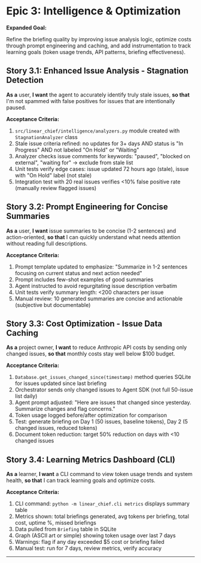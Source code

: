 # Epic 3: Intelligence & Optimization

**Expanded Goal:**

Refine the briefing quality by improving issue analysis logic, optimize costs through prompt engineering and caching, and add instrumentation to track learning goals (token usage trends, API patterns, briefing effectiveness).

## Story 3.1: Enhanced Issue Analysis - Stagnation Detection

**As a** user,
**I want** the agent to accurately identify truly stale issues,
**so that** I'm not spammed with false positives for issues that are intentionally paused.

**Acceptance Criteria:**
1. `src/linear_chief/intelligence/analyzers.py` module created with `StagnationAnalyzer` class
2. Stale issue criteria refined: no updates for 3+ days AND status is "In Progress" AND not labeled "On Hold" or "Waiting"
3. Analyzer checks issue comments for keywords: "paused", "blocked on external", "waiting for" → exclude from stale list
4. Unit tests verify edge cases: issue updated 72 hours ago (stale), issue with "On Hold" label (not stale)
5. Integration test with 20 real issues verifies <10% false positive rate (manually review flagged issues)

## Story 3.2: Prompt Engineering for Concise Summaries

**As a** user,
**I want** issue summaries to be concise (1-2 sentences) and action-oriented,
**so that** I can quickly understand what needs attention without reading full descriptions.

**Acceptance Criteria:**
1. Prompt template updated to emphasize: "Summarize in 1-2 sentences focusing on current status and next action needed"
2. Prompt includes few-shot examples of good summaries
3. Agent instructed to avoid regurgitating issue description verbatim
4. Unit tests verify summary length: <200 characters per issue
5. Manual review: 10 generated summaries are concise and actionable (subjective but documentable)

## Story 3.3: Cost Optimization - Issue Data Caching

**As a** project owner,
**I want** to reduce Anthropic API costs by sending only changed issues,
**so that** monthly costs stay well below $100 budget.

**Acceptance Criteria:**
1. `Database.get_issues_changed_since(timestamp)` method queries SQLite for issues updated since last briefing
2. Orchestrator sends only changed issues to Agent SDK (not full 50-issue list daily)
3. Agent prompt adjusted: "Here are issues that changed since yesterday. Summarize changes and flag concerns."
4. Token usage logged before/after optimization for comparison
5. Test: generate briefing on Day 1 (50 issues, baseline tokens), Day 2 (5 changed issues, reduced tokens)
6. Document token reduction: target 50% reduction on days with <10 changed issues

## Story 3.4: Learning Metrics Dashboard (CLI)

**As a** learner,
**I want** a CLI command to view token usage trends and system health,
**so that** I can track learning goals and optimize costs.

**Acceptance Criteria:**
1. CLI command: `python -m linear_chief.cli metrics` displays summary table
2. Metrics shown: total briefings generated, avg tokens per briefing, total cost, uptime %, missed briefings
3. Data pulled from `Briefing` table in SQLite
4. Graph (ASCII art or simple) showing token usage over last 7 days
5. Warnings: flag if any day exceeded $5 cost or briefing failed
6. Manual test: run for 7 days, review metrics, verify accuracy

---
